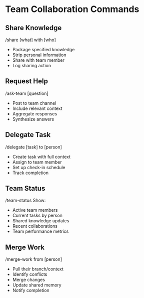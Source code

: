# Team Collaboration Commands

## Share Knowledge
/share [what] with [who]
- Package specified knowledge
- Strip personal information
- Share with team member
- Log sharing action

## Request Help
/ask-team [question]
- Post to team channel
- Include relevant context
- Aggregate responses
- Synthesize answers

## Delegate Task
/delegate [task] to [person]
- Create task with full context
- Assign to team member
- Set up check-in schedule
- Track completion

## Team Status
/team-status
Show:
- Active team members
- Current tasks by person
- Shared knowledge updates
- Recent collaborations
- Team performance metrics

## Merge Work
/merge-work from [person]
- Pull their branch/context
- Identify conflicts
- Merge changes
- Update shared memory
- Notify completion
